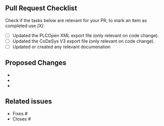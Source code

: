## Pull Request Checklist
Check if the tasks below are relevant for your PR, to mark an item as completed use *[X]*.

* [ ] Updated the PLCOpen XML export file (only relevant on code change).
* [ ] Updated the CoDeSys V3 export file (only relevant on code change).
* [ ] Updated or created any relevant documenation

## Proposed Changes

- 
-
-

## Related issues

- Fixes #
- Closes #